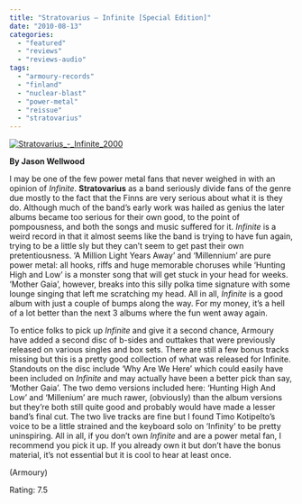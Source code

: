 ```yaml
---
title: "Stratovarius – Infinite [Special Edition]"
date: "2010-08-13"
categories: 
  - "featured"
  - "reviews"
  - "reviews-audio"
tags: 
  - "armoury-records"
  - "finland"
  - "nuclear-blast"
  - "power-metal"
  - "reissue"
  - "stratovarius"
---
```


[![](http://www.hellbound.ca/wp-content/uploads/2010/08/Stratovarius_-_Infinite_2000-300x300.jpg "Stratovarius_-_Infinite_2000")](http://www.hellbound.ca/wp-content/uploads/2010/08/Stratovarius_-_Infinite_2000.jpg)

**By Jason Wellwood**

I may be one of the few power metal fans that never weighed in with an opinion of _Infinite_. **Stratovarius** as a band seriously divide fans of the genre due mostly to the fact that the Finns are very serious about what it is they do. Although much of the band’s early work was hailed as genius the later albums became too serious for their own good, to the point of pompousness, and both the songs and music suffered for it. _Infinite_ is a weird record in that it almost seems like the band is trying to have fun again, trying to be a little sly but they can’t seem to get past their own pretentiousness. ‘A Million Light Years Away’ and ‘Millennium’ are pure power metal: all hooks, riffs and huge memorable choruses while ‘Hunting High and Low’ is a monster song that will get stuck in your head for weeks. ‘Mother Gaia’, however, breaks into this silly polka time signature with some lounge singing that left me scratching my head. All in all, _Infinite_ is a good album with just a couple of bumps along the way. For my money, it’s a hell of a lot better than the next 3 albums where the fun went away again.

To entice folks to pick up _Infinite_ and give it a second chance, Armoury have added a second disc of b-sides and outtakes that were previously released on various singles and box sets. There are still a few bonus tracks missing but this is a pretty good collection of what was released for Infinite. Standouts on the disc include ‘Why Are We Here’ which could easily have been included on _Infinite_ and may actually have been a better pick than say, ‘Mother Gaia’. The two demo versions included here: ‘Hunting High And Low’ and ‘Millenium’ are much rawer, (obviously) than the album versions but they’re both still quite good and probably would have made a lesser band’s final cut. The two live tracks are fine but I found Timo Kotipelto’s voice to be a little strained and the keyboard solo on ‘Infinity’ to be pretty uninspiring. All in all, if you don’t own _Infinite_ and are a power metal fan, I recommend you pick it up. If you already own it but don’t have the bonus material, it’s not essential but it is cool to hear at least once.

(Armoury)

Rating: 7.5
